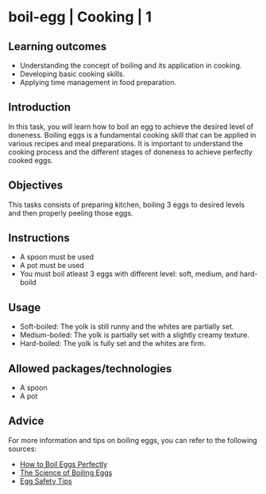 # boil-egg | Cooking | 1


## Learning outcomes

- Understanding the concept of boiling and its application in cooking.
- Developing basic cooking skills.
- Applying time management in food preparation.

## Introduction

In this task, you will learn how to boil an egg to achieve the desired level of doneness. Boiling eggs is a fundamental cooking skill that can be applied in various recipes and meal preparations. It is important to understand the cooking process and the different stages of doneness to achieve perfectly cooked eggs.

## Objectives

This tasks consists of preparing kitchen, boiling 3 eggs to desired levels and then properly peeling those eggs.


## Instructions

- A spoon must be used
- A pot must be used
- You must boil atleast 3 eggs with different level: soft, medium, and hard-boild


## Usage

- Soft-boiled: The yolk is still runny and the whites are partially set.
- Medium-boiled: The yolk is partially set with a slightly creamy texture.
- Hard-boiled: The yolk is fully set and the whites are firm.

## Allowed packages/technologies

- A spoon
- A pot

## Advice

For more information and tips on boiling eggs, you can refer to the following sources:

- [How to Boil Eggs Perfectly]()
- [The Science of Boiling Eggs]()
- [Egg Safety Tips]()
